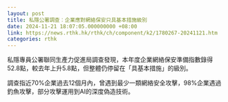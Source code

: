 ```yaml
---
layout: post
title: 私隱公署調查︰企業應對網絡保安只具基本措施級別
date: 2024-11-21 18:07:05.000000000 +08:00
link: https://news.rthk.hk/rthk/ch/component/k2/1780267-20241121.htm
categories: rthk
---
```


私隱專員公署聯同生產力促進局調查發現，本年度企業網絡保安準備指數錄得52.8點，較去年上升5.8點，但整體仍停留在「具基本措施」的級別。

調查指近70%企業過去12個月內，曾遇到最少一類網絡安全攻擊，98%企業遇過釣魚攻擊，部分攻擊運用到AI的深度偽造技術。
